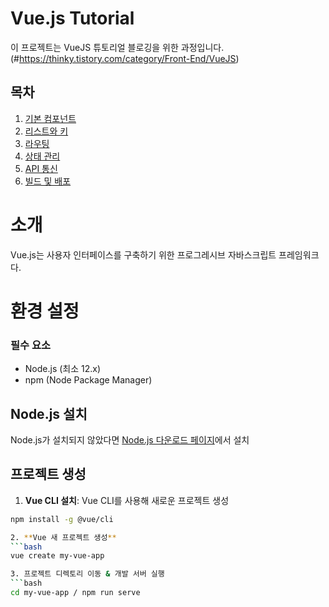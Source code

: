 # Vue.js Tutorial

이 프로젝트는 VueJS 튜토리얼 블로깅을 위한 과정입니다. (#https://thinky.tistory.com/category/Front-End/VueJS)

## 목차
1. [기본 컴포넌트](#기본-컴포넌트)
2. [리스트와 키](#리스트와-키)
3. [라우팅](#라우팅)
4. [상태 관리](#상태-관리) 
5. [API 통신](#API-통신)
6. [빌드 및 배포](#빌드-및-배포)

# 소개 

Vue.js는 사용자 인터페이스를 구축하기 위한 프로그레시브 자바스크립트 프레임워크다.

# 환경 설정

### 필수 요소
- Node.js (최소 12.x)
- npm (Node Package Manager)

## Node.js 설치 
Node.js가 설치되지 않았다면 [Node.js 다운로드 페이지](https://nodejs.org/ko)에서 설치

## 프로젝트 생성

1. **Vue CLI 설치**: Vue CLI를 사용해 새로운 프로젝트 생성
  ```bash 
  npm install -g @vue/cli

2. **Vue 새 프로젝트 생성**
  ```bash 
  vue create my-vue-app 

3. 프로젝트 디렉토리 이동 & 개발 서버 실행
  ```bash 
  cd my-vue-app / npm run serve